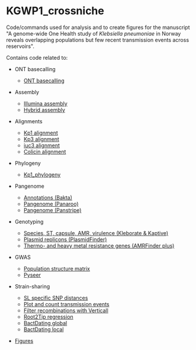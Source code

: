 # KGWP1_crossniche
Code/commands used for analysis and to create figures for the manuscript "A genome-wide One Health study of <i>Klebsiella pneumoniae</i> in Norway reveals overlapping populations but few recent transmission events across reservoirs".

Contains code related to:
* ONT basecalling
  * [ONT basecalling](https://github.com/marithetland/KGWP1_crossniche/blob/main/basecalling/ont_basecalling.sh)
* Assembly
  * [Illumina assembly](https://github.com/marithetland/KGWP1_crossniche/blob/main/assembly/illumina_assembly.sh)
  * [Hybrid assembly](https://github.com/marithetland/KGWP1_crossniche/blob/main/assembly/hybrid_assembly.sh)
* Alignments
  * [Kp1 alignment](https://github.com/marithetland/KGWP1_crossniche/blob/main/alignment/kp1_alignment.sh)
  * [Kp3 alignment](https://github.com/marithetland/KGWP1_crossniche/blob/main/alignment/kp3_alignment.sh)
  * [iuc3 alignment](https://github.com/marithetland/KGWP1_crossniche/blob/main/alignment/iuc3_alignment.sh)
  * [Colicin alignment](https://github.com/marithetland/KGWP1_crossniche/blob/main/alignment/colicin_alignment.sh)
* Phylogeny
  * [Kp1_phylogeny](https://github.com/marithetland/KGWP1_crossniche/blob/main/phylogeny/run_iqtree.sh)
* Pangenome
  * [Annotations (Bakta)](https://github.com/marithetland/KGWP1_crossniche/blob/main/pangenome/bakta_annotations.sh)
  * [Pangenome (Panaroo)](https://github.com/marithetland/KGWP1_crossniche/blob/main/pangenome/panaroo.sh)
  * [Pangenome (Panstripe)](https://github.com/marithetland/KGWP1_crossniche/blob/main/pangenome/panstripe.sh)
* Genotyping
  * [Species, ST, capsule, AMR, virulence (Kleborate & Kaptive)](https://github.com/marithetland/KGWP1_crossniche/blob/main/genotyping/Kleborate_kaptive.sh)
  * [Plasmid replicons (PlasmidFinder)](https://github.com/marithetland/KGWP1_crossniche/blob/main/genotyping/plasmidfinder_abricate.sh)
  * [Thermo- and heavy metal resistance genes (AMRFinder plus)](https://github.com/marithetland/KGWP1_crossniche/blob/main/genotyping/hmrgs_ncbiamrfinder.sh)
* GWAS
  * [Population structure matrix](https://github.com/marithetland/KGWP1_crossniche/blob/main/gwas/get_popstructure_matrix.sh)
  * [Pyseer](https://github.com/marithetland/KGWP1_crossniche/blob/main/gwas/run_pyseer.sh)
* Strain-sharing
  * [SL specific SNP distances](https://github.com/marithetland/KGWP1_crossniche/blob/main/transmission_analyses/SL_alignments.sh)
  * [Plot and count transmission events](https://github.com/marithetland/KGWP1_crossniche/blob/main/transmission_analyses/transmission_events__plot_and_count.R)
  * [Filter recombinations with Verticall](https://github.com/marithetland/KGWP1_crossniche/blob/main/transmission_analyses/verticall.sh)
  * [Root2Tip regression](https://github.com/marithetland/KGWP1_crossniche/blob/main/transmission_analyses/roo2tip.Rmd)
  * [BactDating global](https://github.com/marithetland/KGWP1_crossniche/blob/main/transmission_analyses/BactDating_global.Rmd)
  * [BactDating local](https://github.com/marithetland/KGWP1_crossniche/blob/main/transmission_analyses/BactDating_local.Rmd)


* [Figures](https://github.com/marithetland/KGWP1_crossniche/blob/main/figures/)
